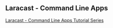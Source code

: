 Laracast - Command Line Apps
---

[Laracast - Command Line Apps Tutorial Series](https://laracasts.com/series/how-to-build-command-line-apps-in-php)